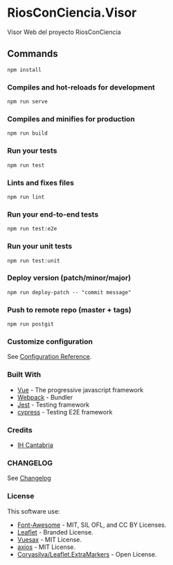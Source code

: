 # RiosConCiencia.Visor

Visor Web del proyecto RiosConCiencia

## Commands

```
npm install
```

### Compiles and hot-reloads for development

```
npm run serve
```

### Compiles and minifies for production

```
npm run build
```

### Run your tests

```
npm run test
```

### Lints and fixes files

```
npm run lint
```

### Run your end-to-end tests

```
npm run test:e2e
```

### Run your unit tests

```
npm run test:unit
```

### Deploy version (patch/minor/major)

```
npm run deploy-patch -- "commit message"
```

### Push to remote repo (master + tags)

```
npm run postgit
```

### Customize configuration
See [Configuration Reference](https://cli.vuejs.org/config/).

###  Built With

- [Vue](https://vuejs.org/) - The progressive javascript framework
- [Webpack](https://webpack.js.org/) - Bundler
- [Jest](https://jestjs.io/) - Testing framework
- [cypress](https://www.cypress.io/) - Testing E2E framework

###  Credits

- [IH Cantabria](https://github.com/IHCantabria)

###  CHANGELOG

See  [Changelog](http://git.ihcantabria.com:3000/IT/RiosConCiencia.Visor/wiki/_pages)

### License

This software use:

- [Font-Awesome](https://fontawesome.com/) - MIT, SIL OFL, and CC BY Licenses.
- [Leaflet](https://leafletjs.com/) - Branded License.
- [Vuesax](https://lusaxweb.github.io/vuesax/) - MIT License.
- [axios](https://github.com/axios/axios) - MIT License.
- [Coryasilva/Leaflet.ExtraMarkers](https://github.com/coryasilva/Leaflet.ExtraMarkers) - Open License.


